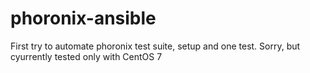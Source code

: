 # phoronix-ansible
First try to automate phoronix test suite, setup and one test.
Sorry, but cyurrently tested only with CentOS 7
